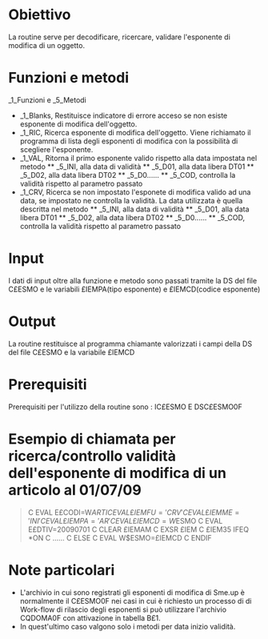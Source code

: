 # Obiettivo
La routine serve per decodificare, ricercare, validare l'esponente di modifica di un oggetto.

# Funzioni e metodi
_1_Funzioni e _5_Metodi
 * _1_Blanks, Restituisce indicatore di errore acceso se non esiste esponente di modifica dell'oggetto.
 * _1_RIC, Ricerca esponente di modifica dell'oggetto. Viene richiamato il programma di lista degli esponenti di modifica con la possibilità di scegliere l'esponente.
 * _1_VAL, Ritorna il primo esponente valido rispetto alla data impostata nel metodo
** _5_INI, alla data di validità
** _5_D01, alla data libera DT01
** _5_D02, alla data libera DT02
** _5_D0......
** _5_COD, controlla la validità rispetto al parametro passato
 * _1_CRV, Ricerca se non impostato l'esponete di modifica valido ad una data, se impostato  ne controlla la  validità. La data utilizzata è quella descritta nel metodo
** _5_INI, alla data di validità
** _5_D01, alla data libera DT01
** _5_D02, alla data libera DT02
** _5_D0......
** _5_COD, controlla la validità rispetto al parametro passato

# Input
I dati di input oltre alla funzione e metodo sono passati tramite la DS del file C£ESMO e le variabili £IEMPA(tipo esponente) e £IEMCD(codice esponente)

# Output
La routine restituisce al programma chiamante valorizzati i campi della DS del file C£ESMO e la variabile £IEMCD

# Prerequisiti
Prerequisiti per l'utilizzo della routine sono : 
IC£ESMO    E DSC£ESMO0F

# Esempio di chiamata per ricerca/controllo validità dell'esponente di modifica di un articolo al 01/07/09

>C                   EVAL      E£CODI=W$ARTI
C                   EVAL      £IEMFU='CRV'
C                   EVAL      £IEMME='INI'
C                   EVAL      £IEMPA='AR'
C                   EVAL      £IEMCD=W$ESMO
C                   EVAL      E£DTIV=20090701
C                   CLEAR     £IEMAM
C                   EXSR      £IEM
C     £IEM35        IFEQ      *ON
C                   ......
C                   ELSE
C                   EVAL      W$ESMO=£IEMCD
C                   ENDIF


# Note particolari
 * L'archivio in cui sono registrati gli esponenti di modifica di Sme.up è normalmente il C£ESMO0F   nei casi in cui è richiesto   un processo di di Work-flow di rilascio degli esponenti si può utilizzare l'archivio CQDOMA0F con   attivazione in tabella B£1.
 * In quest'ultimo caso valgono solo i metodi per data inizio validità.
